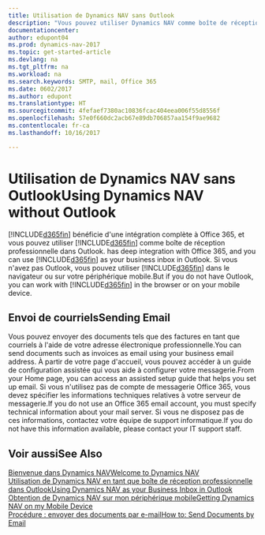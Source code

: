```yaml
---
title: Utilisation de Dynamics NAV sans Outlook
description: "Vous pouvez utiliser Dynamics NAV comme boîte de réception professionnelle dans Outlook, car il est intégré à Office 365, cependant, vous pouvez également l'utiliser sans Outlook dans un navigateur ou sur votre périphérique mobile."
documentationcenter: 
author: edupont04
ms.prod: dynamics-nav-2017
ms.topic: get-started-article
ms.devlang: na
ms.tgt_pltfrm: na
ms.workload: na
ms.search.keywords: SMTP, mail, Office 365
ms.date: 0602/2017
ms.author: edupont
ms.translationtype: HT
ms.sourcegitcommit: 4fefaef7380ac10836fcac404eea006f55d8556f
ms.openlocfilehash: 57e0f660dc2acb67e89db706857aa154f9ae9682
ms.contentlocale: fr-ca
ms.lasthandoff: 10/16/2017

---
```

# <a name="using-dynamics-nav-without-outlook"></a><span data-ttu-id="2d69d-103">Utilisation de Dynamics NAV sans Outlook</span><span class="sxs-lookup"><span data-stu-id="2d69d-103">Using Dynamics NAV without Outlook</span></span>
[!INCLUDE[d365fin](includes/d365fin_md.md)]<span data-ttu-id="2d69d-104"> bénéficie d'une intégration complète à Office 365, et vous pouvez utiliser [!INCLUDE[d365fin](includes/d365fin_md.md)] comme boîte de réception professionnelle dans Outlook.</span><span class="sxs-lookup"><span data-stu-id="2d69d-104"> has deep integration with Office 365, and you can use [!INCLUDE[d365fin](includes/d365fin_md.md)] as your business inbox in Outlook.</span></span> <span data-ttu-id="2d69d-105">Si vous n'avez pas Outlook, vous pouvez utiliser [!INCLUDE[d365fin](includes/d365fin_md.md)] dans le navigateur ou sur votre périphérique mobile.</span><span class="sxs-lookup"><span data-stu-id="2d69d-105">But if you do not have Outlook, you can work with [!INCLUDE[d365fin](includes/d365fin_md.md)] in the browser or on your mobile device.</span></span>  

## <a name="sending-email"></a><span data-ttu-id="2d69d-106">Envoi de courriels</span><span class="sxs-lookup"><span data-stu-id="2d69d-106">Sending Email</span></span>
<span data-ttu-id="2d69d-107">Vous pouvez envoyer des documents tels que des factures en tant que courriels à l'aide de votre adresse électronique professionnelle.</span><span class="sxs-lookup"><span data-stu-id="2d69d-107">You can send documents such as invoices as email using your business email address.</span></span> <span data-ttu-id="2d69d-108">À partir de votre page d'accueil, vous pouvez accéder à un guide de configuration assistée qui vous aide à configurer votre messagerie.</span><span class="sxs-lookup"><span data-stu-id="2d69d-108">From your Home page, you can access an assisted setup guide that helps you set up email.</span></span> <span data-ttu-id="2d69d-109">Si vous n'utilisez pas de compte de messagerie Office 365, vous devez spécifier les informations techniques relatives à votre serveur de messagerie.</span><span class="sxs-lookup"><span data-stu-id="2d69d-109">If you do not use an Office 365 email account, you must specify technical information about your mail server.</span></span> <span data-ttu-id="2d69d-110">Si vous ne disposez pas de ces informations, contactez votre équipe de support informatique.</span><span class="sxs-lookup"><span data-stu-id="2d69d-110">If you do not have this information available, please contact your IT support staff.</span></span>  


## <a name="see-also"></a><span data-ttu-id="2d69d-111">Voir aussi</span><span class="sxs-lookup"><span data-stu-id="2d69d-111">See Also</span></span>
[<span data-ttu-id="2d69d-112">Bienvenue dans Dynamics NAV</span><span class="sxs-lookup"><span data-stu-id="2d69d-112">Welcome to Dynamics NAV</span></span>](index.md)  
[<span data-ttu-id="2d69d-113">Utilisation de Dynamics NAV en tant que boîte de réception professionnelle dans Outlook</span><span class="sxs-lookup"><span data-stu-id="2d69d-113">Using Dynamics NAV as your Business Inbox in Outlook</span></span>](madeira-outlook.md)  
[<span data-ttu-id="2d69d-114">Obtention de Dynamics NAV sur mon périphérique mobile</span><span class="sxs-lookup"><span data-stu-id="2d69d-114">Getting Dynamics NAV on my Mobile Device</span></span>](install-mobile-app.md)  
[<span data-ttu-id="2d69d-115">Procédure : envoyer des documents par e-mail</span><span class="sxs-lookup"><span data-stu-id="2d69d-115">How to: Send Documents by Email</span></span>](ui-how-send-documents-email.md)

